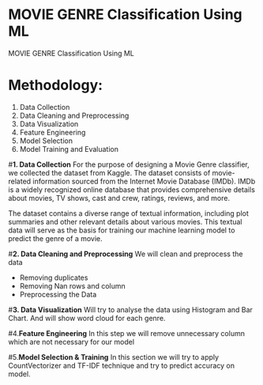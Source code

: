 # MOVIE GENRE Classification Using ML
 MOVIE GENRE Classification Using ML
# **Methodology**:
1. Data Collection
2. Data Cleaning and Preprocessing
3. Data Visualization
4. Feature Engineering
5. Model Selection
6. Model Training and Evaluation


#**1. Data Collection**
For the purpose of designing a Movie Genre classifier, we collected the dataset from Kaggle. The dataset consists of movie-related information sourced from the Internet Movie Database (IMDb). IMDb is a widely recognized online database that provides comprehensive details about movies, TV shows, cast and crew, ratings, reviews, and more.

The dataset contains a diverse range of textual information, including plot summaries and other relevant details about various movies. This textual data will serve as the basis for training our machine learning model to predict the genre of a movie.

#**2. Data Cleaning and Preprocessing**
We will clean and preprocess the data 
- Removing duplicates
- Removing Nan rows and column
- Preprocessing the Data

#**3. Data Visualization**
Will try to analyse the data using Histogram and Bar Chart.
And will show word cloud for each genre.

#4.**Feature Engineering**
  In this step we will remove unnecessary column which are not necessary for our model

#5.**Model Selection & Training**
In this section we will try to apply CountVectorizer and TF-IDF technique and try to predict accuracy on model.
